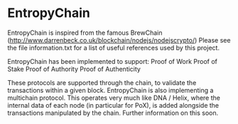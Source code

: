 # EntropyChain
EntropyChain is inspired from the famous BrewChain (http://www.darrenbeck.co.uk/blockchain/nodejs/nodejscrypto/)
Please see the file information.txt for a list of useful references used by this project.

EntropyChain has been implemented to support:
Proof of Work
Proof of Stake
Proof of Authority
Proof of Authenticity

These protocols are supported through the chain, to validate the transactions within a given block.
EntropyChain is also implementing a multichain protocol. This operates very much like DNA / Helix, where the internal data of each node (in particular for PoX), is added alongside the transactions manipulated by the chain.
Further information on this soon.